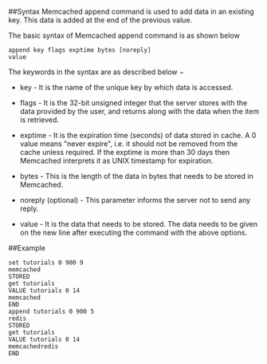 ##Syntax
Memcached append command is used to add data in an existing key. This data is added at the end of the previous value.

The basic syntax of Memcached append command is as shown below
```
append key flags exptime bytes [noreply]
value
```

The keywords in the syntax are as described below −

* key - It is the name of the unique key by which data is accessed.

* flags - It is the 32-bit unsigned integer that the server stores with the data provided by the user, and returns along with the data when the item is retrieved.

* exptime - It is the expiration time (seconds) of data stored in cache. A 0 value means "never expire", i.e. it should not be removed from the cache unless required. If the exptime is more than 30 days then Memcached interprets it as UNIX timestamp for expiration.

* bytes - This is the length of the data in bytes that needs to be stored in Memcached.

* noreply (optional) - This parameter informs the server not to send any reply.

* value - It is the data that needs to be stored. The data needs to be given on the new line after executing the command with the above options.

##Example
```
set tutorials 0 900 9
memcached
STORED
get tutorials
VALUE tutorials 0 14
memcached
END
append tutorials 0 900 5
redis
STORED
get tutorials
VALUE tutorials 0 14
memcachedredis
END
```